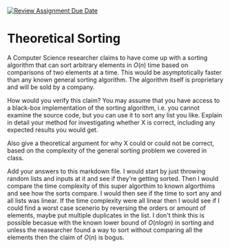 [![Review Assignment Due Date](https://classroom.github.com/assets/deadline-readme-button-24ddc0f5d75046c5622901739e7c5dd533143b0c8e959d652212380cedb1ea36.svg)](https://classroom.github.com/a/9YUeXH71)
# Theoretical Sorting

A Computer Science researcher claims to have come up with a sorting algorithm
that can sort arbitrary elements in $O(n)$ time based on comparisons of two
elements at a time. This would be asymptotically faster than any known general
sorting algorithm. The algorithm itself is proprietary and will be sold by a
company.

How would you verify this claim? You may assume that you have access to a
black-box implementation of the sorting algorithm, i.e. you cannot examine the
source code, but you can use it to sort any list you like. Explain in detail
your method for investigating whether X is correct, including any expected
results you would get.

Also give a theoretical argument for why X could or could not be correct, based
on the complexity of the general sorting problem we covered in class.

Add your answers to this markdown file.
I would start by just throwing random lists and inputs at it and see if they're getting sorted. Then I would compare the time complexity of this super algorthim to known algorthims and see how the sorts compare. I would then see if the time to sort any and all lists was linear. If the time complexity were all linear then I would see if I could find a worst case scenerio by reversing the orders or amount of elements, maybe put multiple duplicates in the list. 
I don't think this is possible becasue with the known lower bound of $O(nlogn)$ in sorting and unless the reasearcher found a way to sort without comparing all the elements then the claim of $O(n)$ is bogus.
